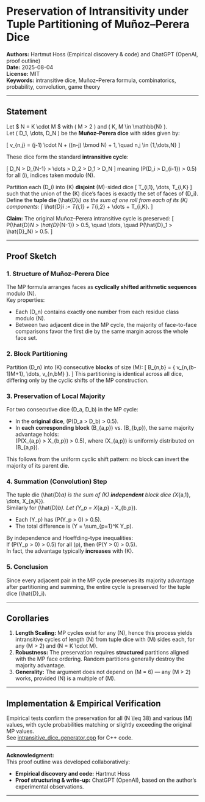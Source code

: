 # Preservation of Intransitivity under Tuple Partitioning of Muñoz–Perera Dice

**Authors:** Hartmut Hoss (Empirical discovery & code) and ChatGPT (OpenAI, proof outline)  
**Date:** 2025-08-04  
**License:** MIT  
**Keywords:** intransitive dice, Muñoz–Perera formula, combinatorics, probability, convolution, game theory

---

## Statement

Let $ N = K \cdot M $ with \( M > 2 \) and \( K, M \in \mathbb{N} \).  
Let \( D_1, \dots, D_N \) be the **Muñoz–Perera dice** with sides given by:

\[
v_{n,j} = (j-1) \cdot N + ((n-j) \bmod N) + 1, \quad n,j \in \{1,\dots,N\}
\]

These dice form the standard **intransitive cycle**:

\[
D_N > D_{N-1} > \dots > D_2 > D_1 > D_N
\]
meaning \(P(D_i > D_{i-1}) > 0.5\) for all \(i\), indices taken modulo \(N\).

Partition each \(D_i\) into \(K\) **disjoint** \(M\)-sided dice
\[
T_{i,1}, \dots, T_{i,K}
\]
such that the union of the \(K\) dice’s faces is exactly the set of faces of \(D_i\).  
Define the **tuple die** \(\hat{D}_i\) as the sum of one roll from each of its \(K\) components:
\[
\hat{D}_i := T_{i,1} + T_{i,2} + \dots + T_{i,K}.
\]

**Claim:** The original Muñoz–Perera intransitive cycle is preserved:
\[
P(\hat{D}_N > \hat{D}_{N-1}) > 0.5, \quad \dots, \quad P(\hat{D}_1 > \hat{D}_N) > 0.5.
\]

---

## Proof Sketch

### 1. Structure of Muñoz–Perera Dice

The MP formula arranges faces as **cyclically shifted arithmetic sequences** modulo \(N\).  
Key properties:

- Each \(D_n\) contains exactly one number from each residue class modulo \(N\).
- Between two adjacent dice in the MP cycle, the majority of face-to-face comparisons favor the first die by the same margin across the whole face set.

### 2. Block Partitioning

Partition \(D_n\) into \(K\) consecutive **blocks** of size \(M\):
\[
B_{n,b} = \{ v_{n,(b-1)M+1}, \dots, v_{n,bM} \}.
\]
This partitioning is identical across all dice, differing only by the cyclic shifts of the MP construction.

### 3. Preservation of Local Majority

For two consecutive dice \(D_a, D_b\) in the MP cycle:

- In the **original dice**, \(P(D_a > D_b) > 0.5\).
- In **each corresponding block** \(B_{a,p}\) vs. \(B_{b,p}\), the same majority advantage holds:  
  \(P(X_{a,p} > X_{b,p}) > 0.5\), where \(X_{a,p}\) is uniformly distributed on \(B_{a,p}\).

This follows from the uniform cyclic shift pattern: no block can invert the majority of its parent die.

### 4. Summation (Convolution) Step

The tuple die \(\hat{D}_a\) is the sum of \(K\) **independent** block dice \(X_{a,1}, \dots, X_{a,K}\).  
Similarly for \(\hat{D}_b\). Let \(Y_p = X_{a,p} - X_{b,p}\).

- Each \(Y_p\) has \(P(Y_p > 0) > 0.5\).
- The total difference is \(Y = \sum_{p=1}^K Y_p\).

By independence and Hoeffding-type inequalities:  
If \(P(Y_p > 0) > 0.5\) for all \(p\), then \(P(Y > 0) > 0.5\).  
In fact, the advantage typically **increases** with \(K\).

### 5. Conclusion

Since every adjacent pair in the MP cycle preserves its majority advantage after partitioning and summing, the entire cycle is preserved for the tuple dice \(\hat{D}_i\).

---

## Corollaries

1. **Length Scaling:** MP cycles exist for any \(N\), hence this process yields intransitive cycles of length \(N\) from tuple dice with \(M\) sides each, for any \(M > 2\) and \(N = K \cdot M\).
2. **Robustness:** The preservation requires **structured** partitions aligned with the MP face ordering. Random partitions generally destroy the majority advantage.
3. **Generality:** The argument does not depend on \(M = 6\) — any \(M > 2\) works, provided \(N\) is a multiple of \(M\).

---

## Implementation & Empirical Verification

Empirical tests confirm the preservation for all \(N \leq 38\) and various \(M\) values, with cycle probabilities matching or slightly exceeding the original MP values.  
See [intransitive_dice_generator.cpp](../src/intransitive_dice_generator.cpp) for C++ code.

---

**Acknowledgment:**  
This proof outline was developed collaboratively:
- **Empirical discovery and code:** Hartmut Hoss
- **Proof structuring & write-up:** ChatGPT (OpenAI), based on the author’s experimental observations.

---
